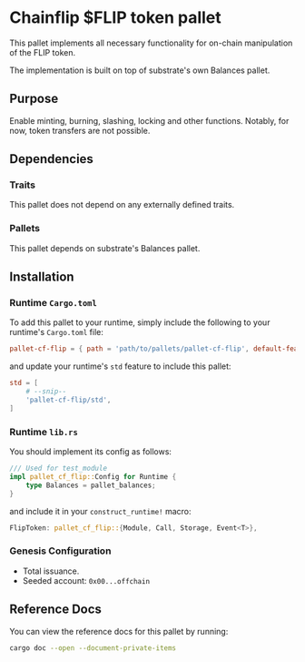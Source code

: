 # Chainflip $FLIP token pallet

This pallet implements all necessary functionality for on-chain manipulation of the FLIP token.

The implementation is built on top of substrate's own Balances pallet. 

## Purpose

Enable minting, burning, slashing, locking and other functions. Notably, for now, token transfers are not possible.

## Dependencies

### Traits

This pallet does not depend on any externally defined traits.

### Pallets

This pallet depends on substrate's Balances pallet.

## Installation

### Runtime `Cargo.toml`

To add this pallet to your runtime, simply include the following to your runtime's `Cargo.toml` file:

```TOML
pallet-cf-flip = { path = 'path/to/pallets/pallet-cf-flip', default-features = false }
```

and update your runtime's `std` feature to include this pallet:

```TOML
std = [
    # --snip--
    'pallet-cf-flip/std',
]
```

### Runtime `lib.rs`

You should implement its config as follows:

```rust
/// Used for test_module
impl pallet_cf_flip::Config for Runtime {
    type Balances = pallet_balances;
}
```

and include it in your `construct_runtime!` macro:

```rust
FlipToken: pallet_cf_flip::{Module, Call, Storage, Event<T>},
```

### Genesis Configuration

- Total issuance.
- Seeded account: `0x00...offchain`

## Reference Docs

You can view the reference docs for this pallet by running:

```sh
cargo doc --open --document-private-items
```
